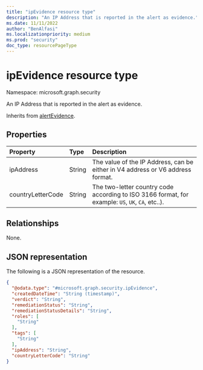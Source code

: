 ```yaml
---
title: "ipEvidence resource type"
description: "An IP Address that is reported in the alert as evidence."
ms.date: 11/11/2022
author: "BenAlfasi"
ms.localizationpriority: medium
ms.prod: "security"
doc_type: resourcePageType
---
```



# ipEvidence resource type

Namespace: microsoft.graph.security

An IP Address that is reported in the alert as evidence.

Inherits from [alertEvidence](../resources/security-alertevidence.md).

## Properties
|Property|Type|Description|
|:---|:---|:---|
|ipAddress|String|The value of the IP Address, can be either in V4 address or V6 address format.|
|countryLetterCode|String|The two-letter country code according to ISO 3166 format, for example: `US`, `UK`, `CA`, etc..).|

## Relationships
None.

## JSON representation
The following is a JSON representation of the resource.
<!-- {
  "blockType": "resource",
  "@odata.type": "microsoft.graph.security.ipEvidence"
}
-->
``` json
{
  "@odata.type": "#microsoft.graph.security.ipEvidence",
  "createdDateTime": "String (timestamp)",
  "verdict": "String",
  "remediationStatus": "String",
  "remediationStatusDetails": "String",
  "roles": [
    "String"
  ],
  "tags": [
    "String"
  ],
  "ipAddress": "String",
  "countryLetterCode": "String"
}
```